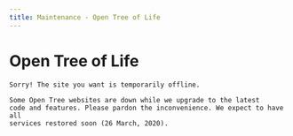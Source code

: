 ```yaml
---
title: Maintenance - Open Tree of Life
---
```

<link rel="stylesheet" href="{{ site.baseurl }}css/main.css" >

# Open Tree of Life


<div class="maintenance-notice">

    Sorry! The site you want is temporarily offline.

</div>

<div class="maintenance-details">

    Some Open Tree websites are down while we upgrade to the latest
    code and features. Please pardon the inconvenience. We expect to have all
    services restored soon (26 March, 2020).

</div>
